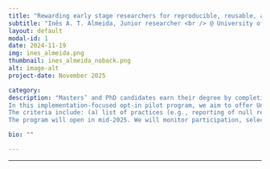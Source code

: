 ```yaml
---
title: "Rewarding early stage researchers for reproducible, reusable, and open research practices and outputs"
subtitle: "Inês A. T. Almeida, Junior researcher <br /> @ University of Coimbra "
layout: default
modal-id: 1
date: 2024-11-19
img: ines_almeida.png
thumbnail: ines_almeida_noback.png
alt: image-alt
project-date: November 2025

category: 
description: "Masters’ and PhD candidates earn their degree by completing a thesis, which typically contains one or more research articles. Yet, along the research path, researchers may create other outputs (e.g., protocols, methods, data, code), use reproducible and transparent practices (e.g., evidence synthesis, reporting guidelines, use of unique identifiers) and engage academics and non-academics to develop, conduct and disseminate (e.g., public engagement) the research. Implementing and sharing these practices and outputs accelerates progress by facilitating reuse, reproducibility and replication. To change research practice and culture, however, we must recognize and reward researchers for sharing more than research articles. 
In this implementation-focused opt-in pilot program, we aim to offer University of Coimbra Masters’ and PhD candidates a formal reward for implementing reproducible, reusable and open research practices in their thesis research. We are co-creating the reward criteria with a Local Advisory Board (graduate students, course coordinators, and supervisors), with advice from an expert External Board. 
The criteria include: (a) list of practices (e.g., reporting of null results, author contributions statements) and outputs (e.g., reusable step-by-step protocols, materials) from which the students can select, (b) assessment criteria for each practice/output (focus on quality), and (c) number of practices/outputs that must be implemented. The criteria are designed to be adaptable to different disciplines and projects. 
The program will open in mid-2025. We will monitor participation, selected practices and outputs, and disciplines, for program improvement. In this talk we will present the program and share lessons learned during its development and implementation."

bio: ""

---
```

---
